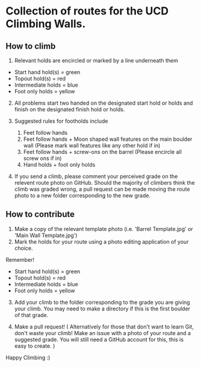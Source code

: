 # Collection of routes for the UCD Climbing Walls.

## How to climb

1. Relevant holds are encircled or marked by a line underneath them

- Start hand hold(s) = green
- Topout hold(s) = red
- Intermediate holds = blue
- Foot only holds = yellow

2. All problems start two handed on the designated start hold or holds and finish on the designated finish hold or holds.

3. Suggested rules for footholds include

   1. Feet follow hands
   2. Feet follow hands + Moon shaped wall features on the main boulder wall (Please mark wall features like any other hold if in)
   3. Feet follow hands + screw-ons on the barrel (Please encircle all screw ons if in)
   4. Hand holds + foot only holds

4. If you send a climb, please comment your perceived grade on the relevent route photo on GitHub. Should the majority of climbers think the climb was graded wrong, a pull request can be made moving the route photo to a new folder corresponding to the new grade.

## How to contribute

1. Make a copy of the relevant template photo (i.e. 'Barrel Template.jpg' or 'Main Wall Template.jpg')
2. Mark the holds for your route using a photo editing application of your choice.

Remember!

- Start hand hold(s) = green
- Topout hold(s) = red
- Intermediate holds = blue
- Foot only holds = yellow

3. Add your climb to the folder corresponding to the grade you are giving your climb. You may need to make a directory if this is the first boulder of that grade.

4. Make a pull request!
   ( Alternatively for those that don't want to learn Git, don't waste your climb! Make an issue with a photo of your route and a suggested grade. You will still need a GitHub account for this, this is easy to create. )

Happy Climbing :)
